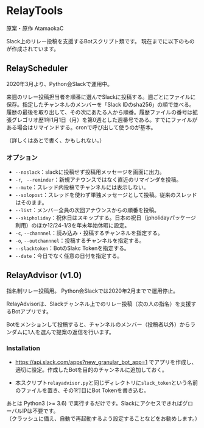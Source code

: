 # RelayTools

原案・原作 AtamaokaC

Slack上のリレー投稿を支援するBotスクリプト類です。
現在までに以下のものが作成されています。

## RelayScheduler

2020年3月より、Python会Slackで運用中。

来週のリレー投稿担当者を順番に選んでSlackに投稿する。週ごとにファイルに保存。指定したチャンネルのメンバーを「Slack IDのsha256」の順で並べる。履歴の最後を取り出して、その次にあたる人から順番。履歴ファイルの番号は拡張グレゴリオ歴1年1月1日（月）を第0週とした週番号である。すでにファイルがある場合はリマインドする。cronで呼び出して使うのが基本。

（詳しくはあとで書く、かもしれない。）

### オプション

- `--noslack`：slackに投稿せず投稿用メッセージを画面に出力。
- `-r`, ` --reminder`：新規アナウンスではなく直近のリマインダを投稿。
- `--mute`：スレッド内投稿でチャンネルには表示しない。
- `--solopost`：スレッドを使わず単独メッセージとして投稿。従来のスレッドはそのまま。
- `--list`：メンバー全員の次回アナウンスからの順番を投稿。
- `--skipholiday`：祝休日はスキップする。日本の祝日（jpholidayパッケージ利用）のほか12/24-1/3を年末年始休暇に設定。
- `-c`, `--channnel`：読み込み・投稿するチャンネルを指定する。
- `-o`, `--outchannnel`：投稿するチャンネルを指定する。
- `--slacktoken`：BotのSlakc Tokenを指定する。
- `--date`：今日でなく任意の日付を指定する。


## RelayAdvisor (v1.0)

指名制リレー投稿用。
Python会Slackでは2020年2月までで運用停止。

RelayAdvisorは、Slackチャンネル上でのリレー投稿（次の人の指名）を支援するBotアプリです。

Botをメンションして投稿すると、チャンネルのメンバー（投稿者以外）からランダムに1人を選んで提案の返信を行います。

### Installation

- https://api.slack.com/apps?new_granular_bot_app=1 でアプリを作成し、適切に設定。作成したBotを目的のチャンネルに追加しておく。

- 本スクリプト`relayadvisor.py`と同じディレクトリに`slack_token`という名前のファイルを置き、その1行目にBot Tokenを書き込む。

あとは Python3 (>= 3.6) で実行するだけです。SlackにアクセスできればグローバルIPは不要です。  
（クラッシュに備え、自動で再起動するよう設定することなどをお勧めします。）
